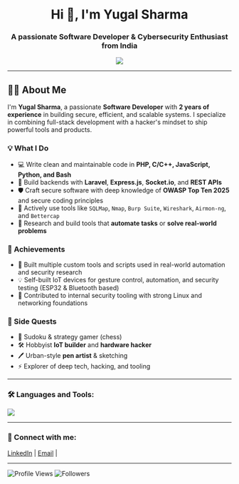 <h1 align="center">Hi 👋, I'm Yugal Sharma</h1>
<h3 align="center">A passionate Software Developer & Cybersecurity Enthusiast from India</h3>

<p align="center">
  <img src="https://readme-typing-svg.herokuapp.com?color=581845&center=true&vCenter=true&lines=Software+Developer;Security+Engineer;IoT+Tinkerer" />
</p>

---

## 👨‍💻 About Me

I'm **Yugal Sharma**, a passionate **Software Developer** with **2 years of experience** in building secure, efficient, and scalable systems. I specialize in combining full-stack development with a hacker's mindset to ship powerful tools and products.

### 💡 What I Do
- 💻 Write clean and maintainable code in **PHP, C/C++, JavaScript, Python, and Bash**
- 🔧 Build backends with **Laravel**, **Express.js**, **Socket.io**, and **REST APIs**
- 🛡️ Craft secure software with deep knowledge of **OWASP Top Ten 2025** and secure coding principles
- 🧪 Actively use tools like `SQLMap`, `Nmap`, `Burp Suite`, `Wireshark`, `Airmon-ng`, and `Bettercap`
- 🧠 Research and build tools that **automate tasks** or **solve real-world problems**

### 🌟 Achievements
- 🥇 Built multiple custom tools and scripts used in real-world automation and security research
- 💡 Self-built IoT devices for gesture control, automation, and security testing (ESP32 & Bluetooth based)
- 🧩 Contributed to internal security tooling with strong Linux and networking foundations

### 🧩 Side Quests
- 🎯 Sudoku  & strategy gamer (chess)
- 🛠️ Hobbyist **IoT builder** and **hardware hacker**
- 🖊️ Urban-style **pen artist** & sketching
- ⚡ Explorer of deep tech, hacking, and tooling

---

### 🛠️ Languages and Tools:
<p align="left">
  <img src="https://skillicons.dev/icons?i=php,laravel,js,nodejs,express,cpp,python,react,nextjs,tailwind,bash,linux,docker,git,vscode&perline=8" />
</p>

---

### 🤝 Connect with me:
<p align="left">
  <a href="https://www.linkedin.com/in/yugalsharma38/" target="blank">LinkedIn</a> |
  <a href="mailto:uglshrmal7@gmail.com">Email</a> |
</p>

---

![Profile Views](https://komarev.com/ghpvc/?username=XodboX38&color=blue)
![Followers](https://img.shields.io/github/followers/XodboX38?label=Followers&style=social)
